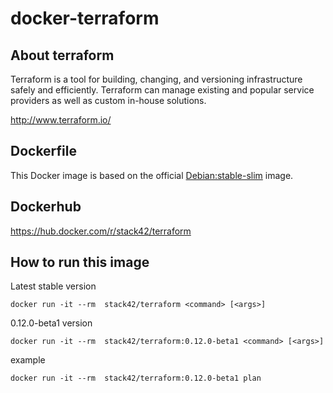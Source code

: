 # docker-terraform


## About terraform

Terraform is a tool for building, changing, and versioning infrastructure safely and efficiently. Terraform can manage existing and popular service providers as well as custom in-house solutions.

http://www.terraform.io/

## Dockerfile

This Docker image is based on the official [Debian:stable-slim](https://hub.docker.com/_/debian) image.

## Dockerhub

https://hub.docker.com/r/stack42/terraform

## How to run this image

Latest stable version
```
docker run -it --rm  stack42/terraform <command> [<args>]
```

0.12.0-beta1 version
```
docker run -it --rm  stack42/terraform:0.12.0-beta1 <command> [<args>]
```

example
```
docker run -it --rm  stack42/terraform:0.12.0-beta1 plan
```
